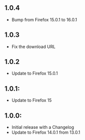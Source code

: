 ## 1.0.4
* Bump from Firefox 15.0.1 to 16.0.1

## 1.0.3
* Fix the download URL

## 1.0.2
* Update to Firefox 15.0.1

## 1.0.1:
* Update to Firefox 15

## 1.0.0:
* Initial release with a Changelog
* Update to Firefox 14.0.1 from 13.0.1
